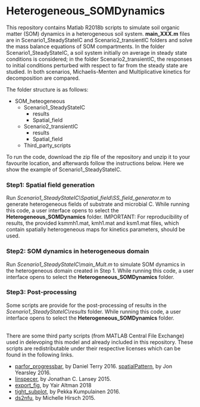 # Heterogeneous_SOMDynamics

This repository contains Matlab R2018b scripts to simulate soil organic matter (SOM) dynamics in a heterogeneous soil system. **main_XXX.m** files are in Scenario1_SteadyStateIC and Scenario2_transientIC folders and solve the mass balance equations of SOM compartments. In the folder Scenario1_SteadyStateIC, a soil system initially on average in steady state conditions is considered; in the folder Scenario2_transientIC, the responses to initial conditions perturbed with respect to far from the steady state are studied. In both scenarios, Michaelis-Menten and Multiplicative kinetics for decomposition are compared.

The folder structure is as follows:

- SOM_heteogeneous
    - Scenario1_SteadyStateIC
        - results
        - Spatial_field
    - Scenario2_transientIC
        - results
        - Spatial_field
    - Third_party_scripts


To run the code, download the zip file of the repository and unzip it to your favourite location, and afterwards follow the instructions below. Here we show the example of Scenario1_SteadyStateIC.
<br/>
### Step1: Spatial field generation
Run *Scenario1_SteadyStateIC\Spatial_field\SS_field_generator.m* to generate heterogeneous fields of substrate and microbial C. While running this code, a user interface opens to select the **Heterogeneous_SOMDynamics** folder. IMPORTANT: For reproducibility of results, the provided ksmmh1.mat, kmh1.mat and ksm1.mat files, which contain spatially heterogeneous maps for kinetics parameters, should be used.
### Step2: SOM dynamics in heterogeneous domain
Run *Scenario1_SteadyStateIC\main_Mult.m* to simulate SOM dynamics in the heterogeneous domain created in Step 1. While running this code, a user interface opens to select the **Heterogeneous_SOMDynamics** folder.
### Step3: Post-processing
Some scripts are provide for the post-processing of results in the *Scenario1_SteadyStateIC\results* folder. While running this code, a user interface opens to select the **Heterogeneous_SOMDynamics** folder.

<br/>
There are some third party scripts (from MATLAB Central File Exchange) used in delevoping this model and already included in this repository. These scripts are redistributable under their respective licenses which can be found in the following links.

* [parfor_progressbar](https://www.mathworks.com/matlabcentral/fileexchange/53773-parfor_progressbar), by Daniel Terry 2016. 
  [spatialPattern](https://se.mathworks.com/matlabcentral/fileexchange/5091-generate-spatial-data), by Jon Yearsley 2016.
* [linspecer]( https://se.mathworks.com/matlabcentral/fileexchange/42673-beautiful-and-distinguishable-line-colors-colormap), by  Jonathan C. Lansey 2015.
* [export_fig](https://se.mathworks.com/matlabcentral/fileexchange/23629-export_fig), by Yair Altman 2018
* [tight_subplot](https://se.mathworks.com/matlabcentral/fileexchange/27991-tight_subplot-nh-nw-gap-marg_h-marg_w), by  Pekka Kumpulainen 2016.
* [ds2nfu](https://se.mathworks.com/matlabcentral/fileexchange/10656-data-space-to-figure-units-conversion), by Michelle Hirsch 2015.
